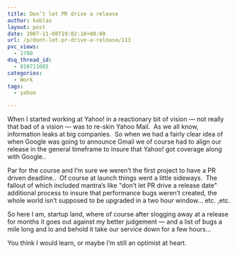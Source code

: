 ```yaml
---
title: Don’t let PR drive a release
author: koblas
layout: post
date: 2007-11-08T19:02:18+00:00
url: /p/dont-let-pr-drive-a-release/113
pvc_views:
  - 1780
dsq_thread_id:
  - 810711085
categories:
  - Work
tags:
  - yahoo

---
```

When I started working at Yahoo! in a reactionary bit of vision &#8212; not really that bad of a vision &#8212; was to re-skin Yahoo Mail.&#xA0; As we all know, information leaks at big companies.&#xA0; So when we had a fairly clear idea of when Google was going to announce Gmail we of course had to align our release in the general timeframe to insure that Yahoo! got coverage along with Google..

Par for the course and I&#8217;m sure we weren&#8217;t the first project to have a PR driven deadline..&#xA0; Of course at launch things went a little sideways.&#xA0; The fallout of which included mantra&#8217;s like "don&#8217;t let PR drive a release date" additional process to insure that performance bugs weren&#8217;t created, the whole world isn&#8217;t supposed to be upgraded in a two hour window&#8230; etc. ,etc.

So here I am, startup land, where of course after slogging away at a release for months it goes out against my better judgement &#8212; and a list of bugs a mile long and lo and behold it take our service down for a few hours&#8230;

You think I would learn, or maybe I&#8217;m still an optimist at heart.
